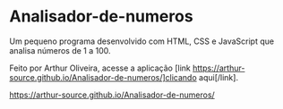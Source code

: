 # Analisador-de-numeros
Um pequeno programa desenvolvido com HTML, CSS e JavaScript que analisa números de 1 a 100.

Feito por Arthur Oliveira, acesse a aplicação [link https://arthur-source.github.io/Analisador-de-numeros/]clicando aqui[/link].

 https://arthur-source.github.io/Analisador-de-numeros/
